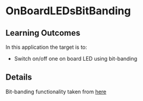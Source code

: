 # OnBoardLEDsBitBanding

## Learning Outcomes
In this application the target is to:
- Switch on/off one on board LED using bit-banding

## Details
Bit-banding functionality taken from [here](https://community.st.com/s/question/0D50X00009XkgcoSAB/bitbanding-gpioodr-not-possible)

